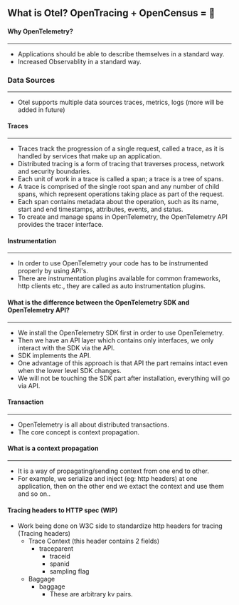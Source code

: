 ## What is Otel? OpenTracing + OpenCensus = :yellow_heart:

#### Why OpenTelemetry?
---
- Applications should be able to describe themselves in a standard way.
- Increased Observablity in a standard way.

### Data Sources
---
- Otel supports multiple data sources traces, metrics, logs (more will be added in future)

#### Traces
---
- Traces track the progression of a single request, called a trace, as it is handled by services that make up an application.
- Distributed tracing is a form of tracing that traverses process, network and security boundaries.
- Each unit of work in a trace is called a span; a trace is a tree of spans.
- A trace is comprised of the single root span and any number of child spans, which represent operations taking place as part of the request.
- Each span contains metadata about the operation, such as its name, start and end timestamps, attributes, events, and status.
- To create and manage spans in OpenTelemetry, the OpenTelemetry API provides the tracer interface.

#### Instrumentation
---
- In order to use OpenTelemetry your code has to be instrumented properly by using API's.
- There are instrumentation plugins available for common frameworks, http clients etc., they are called as auto instrumentation plugins.

#### What is the difference between the OpenTelemetry SDK and OpenTelemetry API?
---
- We install the OpenTelemetry SDK first in order to use OpenTelemetry.
- Then we have an API layer which contains only interfaces, we only interact with the SDK via the API.
- SDK implements the API.
- One advantage of this approach is that API the part remains intact even when the lower level SDK changes.
- We will not be touching the SDK part after installation, everything will go via API.

#### Transaction
---
- OpenTelemetry is all about distributed transactions.
- The core concept is context propagation.

#### What is a context propagation
---
- It is a way of propagating/sending context from one end to other.
- For example, we serialize and inject (eg: http headers) at one application, then on the other end we extact the context and use them and so on.. 

#### Tracing headers to HTTP spec (WIP)

- Work being done on W3C side to standardize http headers for tracing (Tracing headers)
  - Trace Context (this header contains 2 fields)
    - traceparent
      - traceid
      - spanid
      - sampling flag
  - Baggage
    - baggage
      - These are arbitrary kv pairs.
